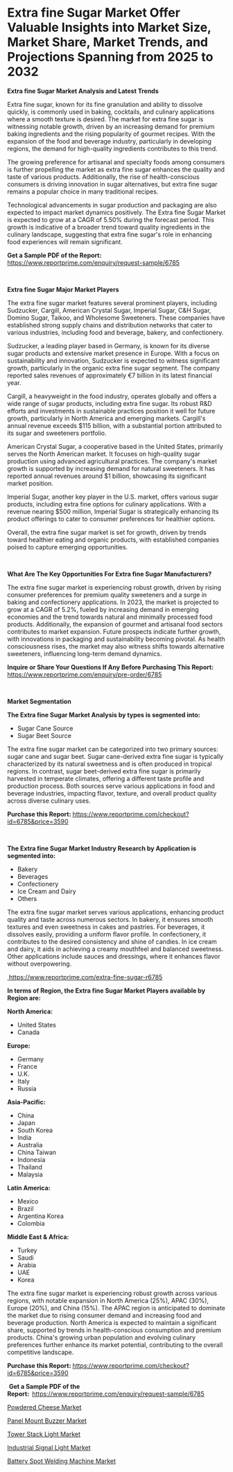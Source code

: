 <p><h1>Extra fine Sugar Market Offer Valuable Insights into Market Size, Market Share, Market Trends, and Projections Spanning from 2025 to 2032</h1></p><p><strong>Extra fine Sugar Market Analysis and Latest Trends</strong></p>
<p><p>Extra fine sugar, known for its fine granulation and ability to dissolve quickly, is commonly used in baking, cocktails, and culinary applications where a smooth texture is desired. The market for extra fine sugar is witnessing notable growth, driven by an increasing demand for premium baking ingredients and the rising popularity of gourmet recipes. With the expansion of the food and beverage industry, particularly in developing regions, the demand for high-quality ingredients contributes to this trend.</p><p>The growing preference for artisanal and specialty foods among consumers is further propelling the market as extra fine sugar enhances the quality and taste of various products. Additionally, the rise of health-conscious consumers is driving innovation in sugar alternatives, but extra fine sugar remains a popular choice in many traditional recipes.</p><p>Technological advancements in sugar production and packaging are also expected to impact market dynamics positively. The Extra fine Sugar Market is expected to grow at a CAGR of 5.50% during the forecast period. This growth is indicative of a broader trend toward quality ingredients in the culinary landscape, suggesting that extra fine sugar's role in enhancing food experiences will remain significant.</p></p>
<p><strong>Get a Sample PDF of the Report:&nbsp;</strong> <a href="https://www.reportprime.com/enquiry/request-sample/6785?utm_campaign=3254&utm_medium=2&utm_source=Github&utm_content=ia&utm_term=19032025&utm_id=extra-fine-sugar">https://www.reportprime.com/enquiry/request-sample/6785</a></p>
<p>&nbsp;</p>
<p><strong>Extra fine Sugar Major Market Players</strong></p>
<p><p>The extra fine sugar market features several prominent players, including Sudzucker, Cargill, American Crystal Sugar, Imperial Sugar, C&H Sugar, Domino Sugar, Taikoo, and Wholesome Sweeteners. These companies have established strong supply chains and distribution networks that cater to various industries, including food and beverage, bakery, and confectionery.</p><p>Sudzucker, a leading player based in Germany, is known for its diverse sugar products and extensive market presence in Europe. With a focus on sustainability and innovation, Sudzucker is expected to witness significant growth, particularly in the organic extra fine sugar segment. The company reported sales revenues of approximately €7 billion in its latest financial year.</p><p>Cargill, a heavyweight in the food industry, operates globally and offers a wide range of sugar products, including extra fine sugar. Its robust R&D efforts and investments in sustainable practices position it well for future growth, particularly in North America and emerging markets. Cargill's annual revenue exceeds $115 billion, with a substantial portion attributed to its sugar and sweeteners portfolio.</p><p>American Crystal Sugar, a cooperative based in the United States, primarily serves the North American market. It focuses on high-quality sugar production using advanced agricultural practices. The company's market growth is supported by increasing demand for natural sweeteners. It has reported annual revenues around $1 billion, showcasing its significant market position.</p><p>Imperial Sugar, another key player in the U.S. market, offers various sugar products, including extra fine options for culinary applications. With a revenue nearing $500 million, Imperial Sugar is strategically enhancing its product offerings to cater to consumer preferences for healthier options.</p><p>Overall, the extra fine sugar market is set for growth, driven by trends toward healthier eating and organic products, with established companies poised to capture emerging opportunities.</p></p>
<p>&nbsp;</p>
<p><strong>What Are The Key Opportunities For Extra fine Sugar Manufacturers?</strong></p>
<p><p>The extra fine sugar market is experiencing robust growth, driven by rising consumer preferences for premium quality sweeteners and a surge in baking and confectionery applications. In 2023, the market is projected to grow at a CAGR of 5.2%, fueled by increasing demand in emerging economies and the trend towards natural and minimally processed food products. Additionally, the expansion of gourmet and artisanal food sectors contributes to market expansion. Future prospects indicate further growth, with innovations in packaging and sustainability becoming pivotal. As health consciousness rises, the market may also witness shifts towards alternative sweeteners, influencing long-term demand dynamics.</p></p>
<p><strong>Inquire or Share Your Questions If Any Before Purchasing This Report:</strong> <a href="https://www.reportprime.com/enquiry/pre-order/6785?utm_campaign=3254&utm_medium=2&utm_source=Github&utm_content=ia&utm_term=19032025&utm_id=extra-fine-sugar">https://www.reportprime.com/enquiry/pre-order/6785</a></p>
<p>&nbsp;</p>
<p><strong>Market Segmentation</strong></p>
<p><strong>The Extra fine Sugar Market Analysis by types is segmented into:</strong></p>
<p><ul><li>Sugar Cane Source</li><li>Sugar Beet Source</li></ul></p>
<p><p>The extra fine sugar market can be categorized into two primary sources: sugar cane and sugar beet. Sugar cane-derived extra fine sugar is typically characterized by its natural sweetness and is often produced in tropical regions. In contrast, sugar beet-derived extra fine sugar is primarily harvested in temperate climates, offering a different taste profile and production process. Both sources serve various applications in food and beverage industries, impacting flavor, texture, and overall product quality across diverse culinary uses.</p></p>
<p><strong>Purchase this Report:&nbsp;</strong><a href="https://www.reportprime.com/checkout?id=6785&price=3590&utm_campaign=3254&utm_medium=2&utm_source=Github&utm_content=ia&utm_term=19032025&utm_id=extra-fine-sugar">https://www.reportprime.com/checkout?id=6785&price=3590</a></p>
<p>&nbsp;</p>
<p><strong>The Extra fine Sugar Market Industry Research by Application is segmented into:</strong></p>
<p><ul><li>Bakery</li><li>Beverages</li><li>Confectionery</li><li>Ice Cream and Dairy</li><li>Others</li></ul></p>
<p><p>The extra fine sugar market serves various applications, enhancing product quality and taste across numerous sectors. In bakery, it ensures smooth textures and even sweetness in cakes and pastries. For beverages, it dissolves easily, providing a uniform flavor profile. In confectionery, it contributes to the desired consistency and shine of candies. In ice cream and dairy, it aids in achieving a creamy mouthfeel and balanced sweetness. Other applications include sauces and dressings, where it enhances flavor without overpowering.</p></p>
<p><a href="https://www.reportprime.com/extra-fine-sugar-r6785?utm_campaign=3254&utm_medium=2&utm_source=Github&utm_content=ia&utm_term=19032025&utm_id=extra-fine-sugar">&nbsp;https://www.reportprime.com/extra-fine-sugar-r6785</a></p>
<p><strong>In terms of Region, the Extra fine Sugar Market Players available by Region are:</strong></p>
<p>
    <p> <strong> North America: </strong>
        <ul>
            <li>United States</li>
            <li>Canada</li>
        </ul>
        </p> 
    <p> <strong> Europe: </strong>
        <ul>
            <li>Germany</li>
            <li>France</li>
            <li>U.K.</li>
            <li>Italy</li>
            <li>Russia</li>
        </ul>
        </p> 
    <p> <strong> Asia-Pacific: </strong>
        <ul>
            <li>China</li>
            <li>Japan</li>
            <li>South Korea</li>
            <li>India</li>
            <li>Australia</li>
            <li>China Taiwan</li>
            <li>Indonesia</li>
            <li>Thailand</li>
            <li>Malaysia</li>
        </ul>
        </p> 
    <p> <strong> Latin America: </strong>
        <ul>
            <li>Mexico</li>
            <li>Brazil</li>
            <li>Argentina Korea</li>
            <li>Colombia</li>
        </ul>
        </p> 
    <p> <strong> Middle East & Africa: </strong>
        <ul>
            <li>Turkey</li>
            <li>Saudi</li>
            <li>Arabia</li>
            <li>UAE</li>
            <li>Korea</li>
        </ul>
    </p>
    </p>
<p><p>The extra fine sugar market is experiencing robust growth across various regions, with notable expansion in North America (25%), APAC (30%), Europe (20%), and China (15%). The APAC region is anticipated to dominate the market due to rising consumer demand and increasing food and beverage production. North America is expected to maintain a significant share, supported by trends in health-conscious consumption and premium products. China's growing urban population and evolving culinary preferences further enhance its market potential, contributing to the overall competitive landscape.</p></p>
<p><strong>Purchase this Report: </strong><a href="https://www.reportprime.com/checkout?id=6785&price=3590&utm_campaign=3254&utm_medium=2&utm_source=Github&utm_content=ia&utm_term=19032025&utm_id=extra-fine-sugar">https://www.reportprime.com/checkout?id=6785&price=3590</a></p>
<p>&nbsp;<strong>Get a Sample PDF of the Report:&nbsp;&nbsp;</strong><a href="https://www.reportprime.com/enquiry/request-sample/6785?utm_campaign=3254&utm_medium=2&utm_source=Github&utm_content=ia&utm_term=19032025&utm_id=extra-fine-sugar">https://www.reportprime.com/enquiry/request-sample/6785</a></p>
<p><strong></strong></p>
<p><p><a href="https://github.com/rubiogruis0p/Market-Research-Report-List-1/blob/main/powdered-cheese-market.md?utm_campaign=3254&utm_medium=2&utm_source=Github&utm_content=ia&utm_term=19032025&utm_id=extra-fine-sugar">Powdered Cheese Market</a></p><p><a href="https://www.linkedin.com/pulse/competitive-landscape-key-trends-panel-mount-buzzer-jegff?utm_campaign=3254&utm_medium=2&utm_source=Github&utm_content=ia&utm_term=19032025&utm_id=extra-fine-sugar">Panel Mount Buzzer Market</a></p><p><a href="https://www.linkedin.com/pulse/in-depth-tower-stack-light-market-analysis-trends-share-projected-zszaf?utm_campaign=3254&utm_medium=2&utm_source=Github&utm_content=ia&utm_term=19032025&utm_id=extra-fine-sugar">Tower Stack Light Market</a></p><p><a href="https://www.linkedin.com/pulse/industrial-signal-light-market-size-global-revenue-volume-5nhef?utm_campaign=3254&utm_medium=2&utm_source=Github&utm_content=ia&utm_term=19032025&utm_id=extra-fine-sugar">Industrial Signal Light Market</a></p><p><a href="https://www.linkedin.com/pulse/positive-growth-trajectory-battery-spot-welding-machine-market-nbdlf?utm_campaign=3254&utm_medium=2&utm_source=Github&utm_content=ia&utm_term=19032025&utm_id=extra-fine-sugar">Battery Spot Welding Machine Market</a></p></p>